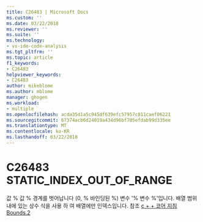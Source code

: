 ```yaml
---
title: C26483 | Microsoft Docs
ms.custom: ''
ms.date: 03/22/2018
ms.reviewer: ''
ms.suite: ''
ms.technology:
- vs-ide-code-analysis
ms.tgt_pltfrm: ''
ms.topic: article
f1_keywords:
- C26483
helpviewer_keywords:
- C26483
author: mikeblome
ms.author: mblome
manager: ghogen
ms.workload:
- multiple
ms.openlocfilehash: acda35d1a5c945df639efc57957c811caef06221
ms.sourcegitcommit: 67374acb6d24019a434d96bf705efdab99d335ee
ms.translationtype: MT
ms.contentlocale: ko-KR
ms.lasthandoff: 03/22/2018
---
```

# <a name="c26483-staticindexoutofrange"></a>C26483 STATIC_INDEX_OUT_OF_RANGE

값 % 값 % 경계를 벗어납니다 (0, % 바인딩된 %) 변수 '% 변수 %'입니다. 배열 범위 내에 있는 상수 식을 사용 하 여 배열에만 인덱스입니다. 참조 [c + + 코어 지침 Bounds.2](https://github.com/isocpp/CppCoreGuidelines/blob/master/CppCoreGuidelines.md#SS-bounds)
